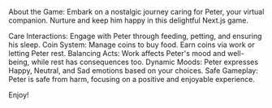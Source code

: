 About the Game:
Embark on a nostalgic journey caring for Peter, your virtual companion. Nurture and keep him happy in this delightful Next.js game.

Care Interactions: Engage with Peter through feeding, petting, and ensuring his sleep.
Coin System: Manage coins to buy food. Earn coins via work or letting Peter rest.
Balancing Acts: Work affects Peter's mood and well-being, while rest has consequences too.
Dynamic Moods: Peter expresses Happy, Neutral, and Sad emotions based on your choices.
Safe Gameplay: Peter is safe from harm, focusing on a positive and enjoyable experience.

Enjoy!
